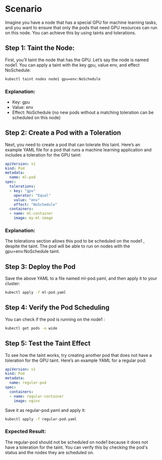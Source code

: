 # Scenario
Imagine you have a node that has a special GPU for machine learning tasks, and you want to ensure that only the pods that need GPU resources can run on this node. You can achieve this by using taints and tolerations.

## Step 1: Taint the Node:
First, you’ll taint the node that has the GPU. Let’s say the node is named node1. You can apply a taint with the key gpu, value env, and effect NoSchedule:
```bash
kubectl taint nodes node1 gpu=env:NoSchedule
```
### Explanation:
- Key: gpu
- Value: env
- Effect: NoSchedule (no new pods without a matching toleration can be scheduled on this node)
## Step 2: Create a Pod with a Toleration
Next, you need to create a pod that can tolerate this taint. Here’s an example YAML file for a pod that runs a machine learning application and includes a toleration for the GPU taint:
```yaml
apiVersion: v1
kind: Pod
metadata:
  name: ml-pod
spec:
  tolerations:
  - key: "gpu"
    operator: "Equal"
    value: "env"
    effect: "NoSchedule"
  containers:
  - name: ml-container
    image: my-ml-image
```
### Explanation:
The tolerations section allows this pod to be scheduled on the node1 , despite the taint.
The pod will be able to run on nodes with the gpu=env:NoSchedule taint.

## Step 3: Deploy the Pod
Save the above YAML to a file named ml-pod.yaml, and then apply it to your cluster:
```bash
kubectl apply -f ml-pod.yaml
```
## Step 4: Verify the Pod Scheduling
You can check if the pod is running on the node1 :
```bash
kubectl get pods -o wide
```
## Step 5: Test the Taint Effect
To see how the taint works, try creating another pod that does not have a toleration for the GPU taint. Here’s an example YAML for a regular pod:
```yaml
apiVersion: v1
kind: Pod
metadata:
  name: regular-pod
spec:
  containers:
  - name: regular-container
    image: nginx
```
Save it as regular-pod.yaml and apply it:
```bash
kubectl apply -f regular-pod.yaml
```
### Expected Result:
The regular-pod should not be scheduled on node1 because it does not have a toleration for the taint.
You can verify this by checking the pod's status and the nodes they are scheduled on.



